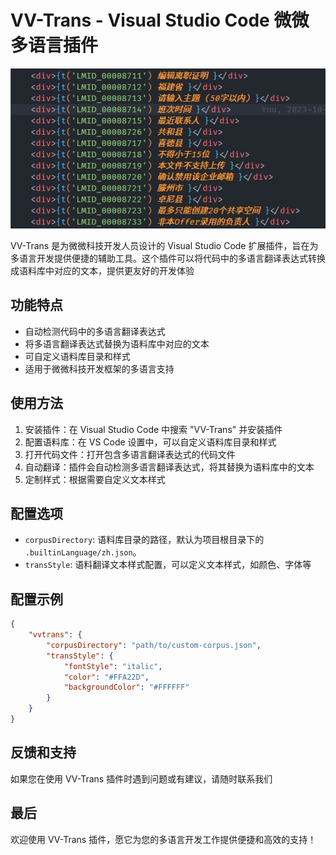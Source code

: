 # VV-Trans - Visual Studio Code 微微多语言插件

![VV-Trans 示例图片](/images/vv-trans-screenshot.png)

VV-Trans 是为微微科技开发人员设计的 Visual Studio Code 扩展插件，旨在为多语言开发提供便捷的辅助工具。这个插件可以将代码中的多语言翻译表达式转换成语料库中对应的文本，提供更友好的开发体验

## 功能特点

-   自动检测代码中的多语言翻译表达式
-   将多语言翻译表达式替换为语料库中对应的文本
-   可自定义语料库目录和样式
-   适用于微微科技开发框架的多语言支持

## 使用方法

1. 安装插件：在 Visual Studio Code 中搜索 "VV-Trans" 并安装插件
2. 配置语料库：在 VS Code 设置中，可以自定义语料库目录和样式
3. 打开代码文件：打开包含多语言翻译表达式的代码文件
4. 自动翻译：插件会自动检测多语言翻译表达式，将其替换为语料库中的文本
5. 定制样式：根据需要自定义文本样式

## 配置选项

-   `corpusDirectory`: 语料库目录的路径，默认为项目根目录下的 `.builtinLanguage/zh.json`。
-   `transStyle`: 语料翻译文本样式配置，可以定义文本样式，如颜色、字体等

## 配置示例

```json
{
    "vvtrans": {
        "corpusDirectory": "path/to/custom-corpus.json",
        "transStyle": {
            "fontStyle": "italic",
            "color": "#FFA22D",
            "backgroundColor": "#FFFFFF"
        }
    }
}
```

## 反馈和支持

如果您在使用 VV-Trans 插件时遇到问题或有建议，请随时联系我们

## 最后

欢迎使用 VV-Trans 插件，愿它为您的多语言开发工作提供便捷和高效的支持！
